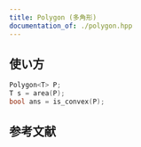 ```yaml
---
title: Polygon (多角形)
documentation_of: ./polygon.hpp
---
```


## 使い方

```cpp
Polygon<T> P;
T s = area(P);
bool ans = is_convex(P);
```

## 参考文献
